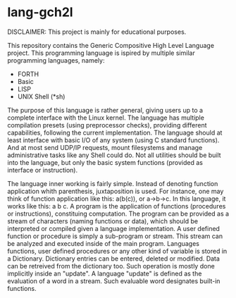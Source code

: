 # lang-gch2l

DISCLAIMER: This project is mainly for educational purposes. 


This repository contains the Generic Compositive High Level Language project.
This programming language is ispired by multiple similar programming languages, namely:
  - FORTH
  - Basic
  - LISP
  - UNIX Shell (*sh)
  
The purpose of this language is rather general, giving users up to a complete interface with the Linux kernel.
The language has multiple compilation presets (using preprocessor checks), providing different capabilities, following the current implementation.
The language should at least interface with basic I/O of any system (using C standard functions).
And at most send UDP/IP requests, mount filesystems and manage administrative tasks like any Shell could do.
Not all utilities should be built into the language, but only the basic system functions (provided as interface or instruction).


The language inner working is fairly simple. Instead of denoting function application whith parenthesis, juxtaposition is used.
For instance, one may think of function application like this: a(b(c)), or a->b->c. In this language, it works like this: a b c.
A program is the application of functions (procedures or instructions), constituing computation.
The program can be provided as a stream of characters (naming functions or data), which should be interpreted or compiled given a language implementation.
A user defined function or procedure is simply a sub-program or stream. This stream can be analyzed and executed inside of the main program.
Languages functions, user defined procedures or any other kind of variable is stored in a Dictionary.
Dictionary entries can be entered, deleted or modified. Data can be retreived from the dictionary too. Such operation is mostly done implicitly inside an "update".
A language "update" is defined as the evaluation of a word in a stream. Such evaluable word designates built-in functions.
